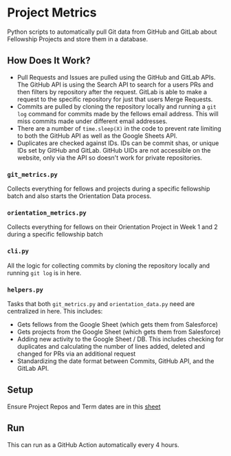 # Project Metrics

Python scripts to automatically pull Git data from GitHub and GitLab about Fellowship Projects and store them in a database.

## How Does It Work?

- Pull Requests and Issues are pulled using the GitHub and GitLab APIs. The GitHub API is using the Search API to search for a users PRs and then filters by repository after the request. GitLab is able to make a request to the specific repository for just that users Merge Requests.
- Commits are pulled by cloning the repository locally and running a `git log` command for commits made by the fellows email address. This will miss commits made under different email addresses.
- There are a number of `time.sleep(X)` in the code to prevent rate limiting to both the GitHub API as well as the Google Sheets API.
- Duplicates are checked against IDs. IDs can be commit shas, or unique IDs set by GitHub and GitLab. GitHub UIDs are not accessible on the website, only via the API so doesn't work for private repositories.

### `git_metrics.py`
Collects everything for fellows and projects during a specific fellowship batch and also starts the Orientation Data process. 

### `orientation_metrics.py`
Collects everything for fellows on their Orientation Project in Week 1 and 2 during a specific fellowship batch

### `cli.py`
All the logic for collecting commits by cloning the repository locally and running `git log` is in here.

### `helpers.py`
Tasks that both `git_metrics.py` and `orientation_data.py` need are centralized in here. This includes:
- Gets fellows from the Google Sheet (which gets them from Salesforce)
- Gets projects from the Google Sheet (which gets them from Salesforce)
- Adding new activity to the Google Sheet / DB. This includes checking for duplicates and calculating the number of lines added, deleted and changed for PRs via an additional request
- Standardizing the date format between Commits, GitHub API, and the GitLab API.

## Setup 

Ensure Project Repos and Term dates are in this [sheet](https://docs.google.com/spreadsheets/d/12quNi2TYuRK40woals-ABPT5NcsmhBmC_dHNU9rX1Do/edit#gid=0)

## Run

This can run as a GitHub Action automatically every 4 hours.
